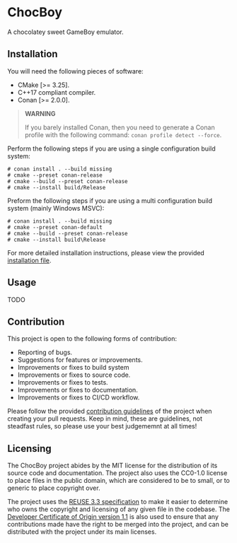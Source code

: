 <!--
SPDX-FileCopyrightText: 2025 Jason Pena <jasonpena@awkless.com>
SPDX-License-Identifier: MIT
-->

# ChocBoy

A chocolatey sweet GameBoy emulator.

## Installation

You will need the following pieces of software:

- CMake [>= 3.25].
- C++17 compliant compiler.
- Conan [>= 2.0.0].

> __WARNING__
>
> If you barely installed Conan, then you need to generate a Conan
> profile with the following command: `conan profile detect --force`.

Perform the following steps if you are using a single configuration build
system:

```
# conan install . --build missing
# cmake --preset conan-release
# cmake --build --preset conan-release
# cmake --install build/Release
```

Preform the following steps if you are using a multi configuration build system
(mainly Windows MSVC):

```
# conan install . --build missing
# cmake --preset conan-default
# cmake --build --preset conan-release
# cmake --install build\Release
```

For more detailed installation instructions, please view the provided
[installation file][install].

## Usage

TODO

## Contribution

This project is open to the following forms of contribution:

- Reporting of bugs.
- Suggestions for features or improvements.
- Improvements or fixes to build system
- Improvements or fixes to source code.
- Improvements or fixes to tests.
- Improvements or fixes to documentation.
- Improvements or fixes to CI/CD workflow.

Please follow the provided [contribution guidelines][contrib] of the project
when creating your pull requests. Keep in mind, these are guidelines, not
steadfast rules, so please use your best judgememnt at all times!

## Licensing

The ChocBoy project abides by the MIT license for the distribution of its source
code and documentation. The project also uses the CC0-1.0 license to place files
in the public domain, which are considered to be to small, or to generic to
place copyright over.

The project uses the [REUSE 3.3 specification][reuse-3.3] to make it easier to
determine who owns the copyright and licensing of any given file in the
codebase. The [Developer Certificate of Origin version 1.1][linux-dco] is also
used to ensure that any contributions made have the right to be merged into the
project, and can be distributed with the project under its main licenses.

[install]: INSTALL.md
[contrib]: CONTRIBUTING.md
[linux-dco]: https://developercertificate.org/
[reuse-3.3]: https://reuse.software/spec-3.3/

